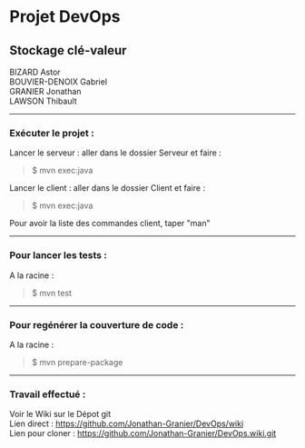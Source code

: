 Projet DevOps
=============

## Stockage clé-valeur

BIZARD Astor  
BOUVIER-DENOIX Gabriel  
GRANIER Jonathan  
LAWSON Thibault  


---------------------------  
### Exécuter le projet :

Lancer le serveur : aller dans le dossier Serveur et faire :  
> $ mvn exec:java  

Lancer le client  : aller dans le dossier Client et faire :  
> $ mvn exec:java  

Pour avoir la liste des commandes client, taper "man"


---------------------------  
### Pour lancer les tests :

A la racine :
> $ mvn test  



---------------------------  
### Pour regénérer la couverture de code :

A la racine :
> $ mvn prepare-package  


---------------------------  
### Travail effectué :

Voir le Wiki sur le Dépot git  
Lien direct : https://github.com/Jonathan-Granier/DevOps/wiki  
Lien pour cloner : https://github.com/Jonathan-Granier/DevOps.wiki.git  
